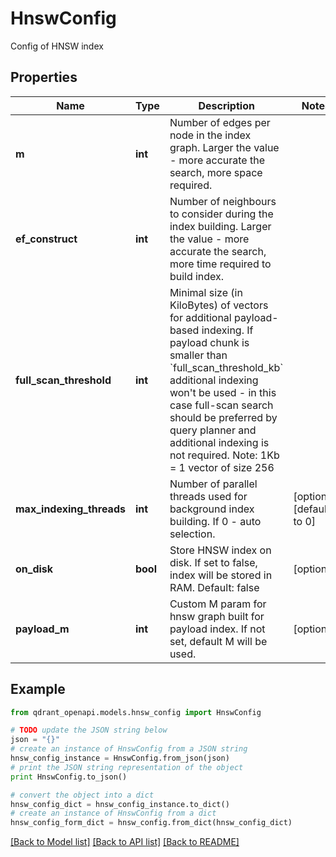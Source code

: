 # HnswConfig

Config of HNSW index

## Properties
Name | Type | Description | Notes
------------ | ------------- | ------------- | -------------
**m** | **int** | Number of edges per node in the index graph. Larger the value - more accurate the search, more space required. | 
**ef_construct** | **int** | Number of neighbours to consider during the index building. Larger the value - more accurate the search, more time required to build index. | 
**full_scan_threshold** | **int** | Minimal size (in KiloBytes) of vectors for additional payload-based indexing. If payload chunk is smaller than &#x60;full_scan_threshold_kb&#x60; additional indexing won&#39;t be used - in this case full-scan search should be preferred by query planner and additional indexing is not required. Note: 1Kb &#x3D; 1 vector of size 256 | 
**max_indexing_threads** | **int** | Number of parallel threads used for background index building. If 0 - auto selection. | [optional] [default to 0]
**on_disk** | **bool** | Store HNSW index on disk. If set to false, index will be stored in RAM. Default: false | [optional] 
**payload_m** | **int** | Custom M param for hnsw graph built for payload index. If not set, default M will be used. | [optional] 

## Example

```python
from qdrant_openapi.models.hnsw_config import HnswConfig

# TODO update the JSON string below
json = "{}"
# create an instance of HnswConfig from a JSON string
hnsw_config_instance = HnswConfig.from_json(json)
# print the JSON string representation of the object
print HnswConfig.to_json()

# convert the object into a dict
hnsw_config_dict = hnsw_config_instance.to_dict()
# create an instance of HnswConfig from a dict
hnsw_config_form_dict = hnsw_config.from_dict(hnsw_config_dict)
```
[[Back to Model list]](../README.md#documentation-for-models) [[Back to API list]](../README.md#documentation-for-api-endpoints) [[Back to README]](../README.md)


